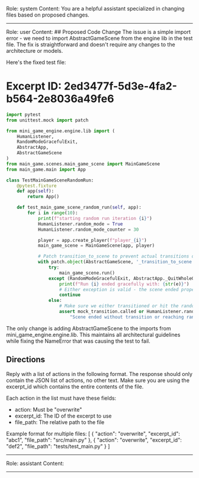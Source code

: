 Role: system
Content: You are a helpful assistant specialized in changing files based on proposed changes.
__________________
Role: user
Content: ## Proposed Code Change
The issue is a simple import error - we need to import AbstractGameScene from the engine lib in the test file. The fix is straightforward and doesn't require any changes to the architecture or models.

Here's the fixed test file:

# Excerpt ID: 2ed3477f-5d3e-4fa2-b564-2e8036a49fe6
```python main_game/tests/test_main_game_scene.py
import pytest
from unittest.mock import patch

from mini_game_engine.engine.lib import (
    HumanListener, 
    RandomModeGracefulExit, 
    AbstractApp,
    AbstractGameScene
)
from main_game.scenes.main_game_scene import MainGameScene
from main_game.main import App

class TestMainGameSceneRandomRun:
    @pytest.fixture
    def app(self):
        return App()

    def test_main_game_scene_random_run(self, app):
        for i in range(10):
            print(f"starting random run iteration {i}")
            HumanListener.random_mode = True
            HumanListener.random_mode_counter = 30

            player = app.create_player(f"player_{i}")
            main_game_scene = MainGameScene(app, player)

            # Patch transition_to_scene to prevent actual transitions during test
            with patch.object(AbstractGameScene, '_transition_to_scene') as mock_transition:
                try:
                    main_game_scene.run()
                except (RandomModeGracefulExit, AbstractApp._QuitWholeGame) as e:
                    print(f"Run {i} ended gracefully with: {str(e)}")
                    # Either exception is valid - the scene ended properly
                    continue
                else:
                    # Make sure we either transitioned or hit the random mode limit
                    assert mock_transition.called or HumanListener.random_mode_counter <= 0, \
                        "Scene ended without transition or reaching random mode limit"
```

The only change is adding AbstractGameScene to the imports from mini_game_engine.engine.lib. This maintains all architectural guidelines while fixing the NameError that was causing the test to fail.

## Directions
Reply with a list of actions in the following format. The response should only contain the JSON list of actions, no other text.
Make sure you are using the excerpt_id which contains the entire contents of the file.

Each action in the list must have these fields:
- action: Must be "overwrite"
- excerpt_id: The ID of the excerpt to use
- file_path: The relative path to the file

Example format for multiple files:
[
    {
        "action": "overwrite",
        "excerpt_id": "abc1",
        "file_path": "src/main.py"
    },
    {
        "action": "overwrite",
        "excerpt_id": "def2",
        "file_path": "tests/test_main.py"
    }
]
__________________
Role: assistant
Content: 
__________________
